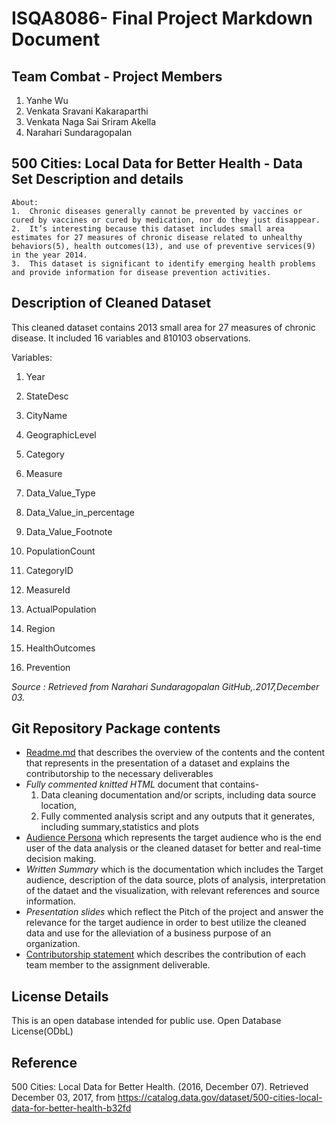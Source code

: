 
# ISQA8086- Final Project Markdown Document

## Team Combat - Project Members

1. Yanhe Wu
2. Venkata Sravani Kakaraparthi
3. Venkata Naga Sai Sriram Akella
4. Narahari Sundaragopalan

## 500 Cities: Local Data for Better Health - Data Set Description and details

    About:
    1.  Chronic diseases generally cannot be prevented by vaccines or cured by vaccines or cured by medication, nor do they just disappear.
    2.  It’s interesting because this dataset includes small area estimates for 27 measures of chronic disease related to unhealthy behaviors(5), health outcomes(13), and use of preventive services(9) in the year 2014.
    3.  This dataset is significant to identify emerging health problems and provide information for disease prevention activities.

## Description of Cleaned Dataset

This cleaned dataset contains 2013 small area for 27 measures of chronic disease. It included 16 variables and 810103 observations. 

Variables:

1. Year

2. StateDesc

3. CityName

4. GeographicLevel

5. Category

6. Measure

7. Data_Value_Type

8. Data_Value_in_percentage

9. Data_Value_Footnote

10. PopulationCount

11. CategoryID

12. MeasureId

13. ActualPopulation

14. Region

15. HealthOutcomes

16. Prevention


*Source : Retrieved from Narahari Sundaragopalan GitHub,.2017,December 03.*

## Git Repository Package contents

* [Readme.md](https://github.com/Narahari-Sundaragopalan/ISQA8086-Team-Project/blob/master/Deliverables/Git%20Repository%20Package/Readme.md) that describes the overview of the contents and the content that represents in the presentation of a dataset and explains the contributorship to the necessary deliverables
* *Fully commented knitted HTML* document that contains-
  1. Data cleaning documentation and/or scripts, including data source location,
  2. Fully commented analysis script and any outputs that it generates, including summary,statistics and plots
* [Audience Persona](https://github.com/Narahari-Sundaragopalan/ISQA8086-Team-Project/blob/master/Deliverables/Git%20Repository%20Package/Audience_Persona_updated%20.pdf) which represents the target audience who is the end user of the data analysis or the cleaned dataset for better and real-time decision making.
* *Written Summary* which is the documentation which includes the Target audience, description of the data source, plots of analysis, interpretation of the dataet and the visualization, with relevant references and source information.
* *Presentation slides* which reflect the Pitch of the project and answer the relevance for the target audience in order to best utilize the cleaned data and use for the alleviation of a business purpose of an organization.
* [Contributorship statement](https://github.com/Narahari-Sundaragopalan/ISQA8086-Team-Project/blob/master/Deliverables/Git%20Repository%20Package/Contributorship_Statement.md) which describes the contribution of each team member to the assignment deliverable.

## License Details

This is an open database intended for public use. Open Database License(ODbL)

## Reference

500 Cities: Local Data for Better Health. (2016, December 07). Retrieved December 03, 2017, from https://catalog.data.gov/dataset/500-cities-local-data-for-better-health-b32fd

